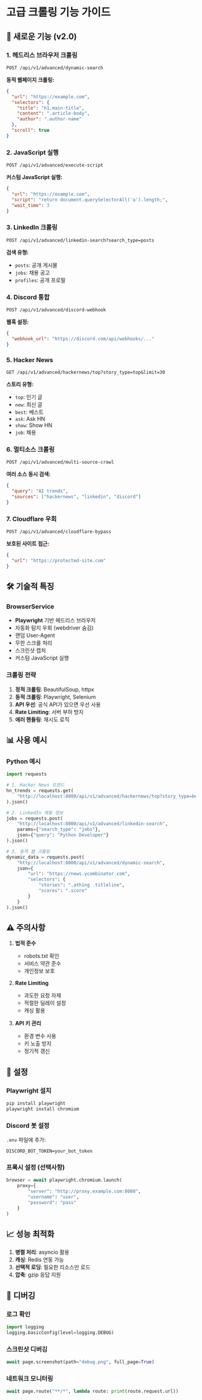 # 고급 크롤링 기능 가이드

## 🚀 새로운 기능 (v2.0)

### 1. 헤드리스 브라우저 크롤링
```http
POST /api/v1/advanced/dynamic-search
```

**동적 웹페이지 크롤링:**
```json
{
  "url": "https://example.com",
  "selectors": {
    "title": "h1.main-title",
    "content": ".article-body",
    "author": ".author-name"
  },
  "scroll": true
}
```

### 2. JavaScript 실행
```http
POST /api/v1/advanced/execute-script
```

**커스텀 JavaScript 실행:**
```json
{
  "url": "https://example.com",
  "script": "return document.querySelectorAll('a').length;",
  "wait_time": 3
}
```

### 3. LinkedIn 크롤링
```http
POST /api/v1/advanced/linkedin-search?search_type=posts
```

**검색 유형:**
- `posts`: 공개 게시물
- `jobs`: 채용 공고
- `profiles`: 공개 프로필

### 4. Discord 통합
```http
POST /api/v1/advanced/discord-webhook
```

**웹훅 설정:**
```json
{
  "webhook_url": "https://discord.com/api/webhooks/..."
}
```

### 5. Hacker News
```http
GET /api/v1/advanced/hackernews/top?story_type=top&limit=30
```

**스토리 유형:**
- `top`: 인기 글
- `new`: 최신 글
- `best`: 베스트
- `ask`: Ask HN
- `show`: Show HN
- `job`: 채용

### 6. 멀티소스 크롤링
```http
POST /api/v1/advanced/multi-source-crawl
```

**여러 소스 동시 검색:**
```json
{
  "query": "AI trends",
  "sources": ["hackernews", "linkedin", "discord"]
}
```

### 7. Cloudflare 우회
```http
POST /api/v1/advanced/cloudflare-bypass
```

**보호된 사이트 접근:**
```json
{
  "url": "https://protected-site.com"
}
```

## 🛠️ 기술적 특징

### BrowserService
- **Playwright** 기반 헤드리스 브라우저
- 자동화 탐지 우회 (webdriver 숨김)
- 랜덤 User-Agent
- 무한 스크롤 처리
- 스크린샷 캡처
- 커스텀 JavaScript 실행

### 크롤링 전략
1. **정적 크롤링**: BeautifulSoup, httpx
2. **동적 크롤링**: Playwright, Selenium
3. **API 우선**: 공식 API가 있으면 우선 사용
4. **Rate Limiting**: 서버 부하 방지
5. **에러 핸들링**: 재시도 로직

## 📊 사용 예시

### Python 예시
```python
import requests

# 1. Hacker News 트렌드
hn_trends = requests.get(
    "http://localhost:8000/api/v1/advanced/hackernews/top?story_type=best"
).json()

# 2. LinkedIn 채용 정보
jobs = requests.post(
    "http://localhost:8000/api/v1/advanced/linkedin-search",
    params={"search_type": "jobs"},
    json={"query": "Python Developer"}
).json()

# 3. 동적 웹 크롤링
dynamic_data = requests.post(
    "http://localhost:8000/api/v1/advanced/dynamic-search",
    json={
        "url": "https://news.ycombinator.com",
        "selectors": {
            "stories": ".athing .titleline",
            "scores": ".score"
        }
    }
).json()
```

## ⚠️ 주의사항

1. **법적 준수**
   - robots.txt 확인
   - 서비스 약관 준수
   - 개인정보 보호

2. **Rate Limiting**
   - 과도한 요청 자제
   - 적절한 딜레이 설정
   - 캐싱 활용

3. **API 키 관리**
   - 환경 변수 사용
   - 키 노출 방지
   - 정기적 갱신

## 🔧 설정

### Playwright 설치
```bash
pip install playwright
playwright install chromium
```

### Discord 봇 설정
`.env` 파일에 추가:
```
DISCORD_BOT_TOKEN=your_bot_token
```

### 프록시 설정 (선택사항)
```python
browser = await playwright.chromium.launch(
    proxy={
        "server": "http://proxy.example.com:8080",
        "username": "user",
        "password": "pass"
    }
)
```

## 📈 성능 최적화

1. **병렬 처리**: asyncio 활용
2. **캐싱**: Redis 연동 가능
3. **선택적 로딩**: 필요한 리소스만 로드
4. **압축**: gzip 응답 지원

## 🐛 디버깅

### 로그 확인
```python
import logging
logging.basicConfig(level=logging.DEBUG)
```

### 스크린샷 디버깅
```python
await page.screenshot(path="debug.png", full_page=True)
```

### 네트워크 모니터링
```python
await page.route("**/*", lambda route: print(route.request.url))
```
